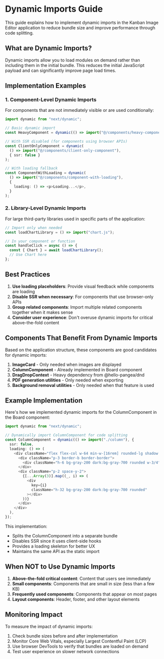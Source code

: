 # Dynamic Imports Guide

This guide explains how to implement dynamic imports in the Kanban Image Editor application to reduce bundle size and improve performance through code splitting.

## What are Dynamic Imports?

Dynamic imports allow you to load modules on demand rather than including them in the initial bundle. This reduces the initial JavaScript payload and can significantly improve page load times.

## Implementation Examples

### 1. Component-Level Dynamic Imports

For components that are not immediately visible or are used conditionally:

```typescript
import dynamic from "next/dynamic";

// Basic dynamic import
const HeavyComponent = dynamic(() => import("@/components/heavy-component"));

// With SSR disabled (for components using browser APIs)
const ClientOnlyComponent = dynamic(
  () => import("@/components/client-only-component"),
  { ssr: false }
);

// With loading fallback
const ComponentWithLoading = dynamic(
  () => import("@/components/component-with-loading"),
  {
    loading: () => <p>Loading...</p>,
  }
);
```

### 2. Library-Level Dynamic Imports

For large third-party libraries used in specific parts of the application:

```typescript
// Import only when needed
const loadChartLibrary = () => import("chart.js");

// In your component or function
const handleClick = async () => {
  const { Chart } = await loadChartLibrary();
  // Use Chart here
};
```

## Best Practices

1. **Use loading placeholders**: Provide visual feedback while components are loading
2. **Disable SSR when necessary**: For components that use browser-only APIs
3. **Group related components**: Import multiple related components together when it makes sense
4. **Consider user experience**: Don't overuse dynamic imports for critical above-the-fold content

## Components That Benefit From Dynamic Imports

Based on the application structure, these components are good candidates for dynamic imports:

1. **ImageCard** - Only needed when images are displayed
2. **ColumnComponent** - Already implemented in Board component
3. **DragDropContext** - Heavy dependency from @hello-pangea/dnd
4. **PDF generation utilities** - Only needed when exporting
5. **Background removal utilities** - Only needed when that feature is used

## Example Implementation

Here's how we implemented dynamic imports for the ColumnComponent in the Board component:

```typescript
import dynamic from "next/dynamic";

// Dynamically import ColumnComponent for code splitting
const ColumnComponent = dynamic(() => import("./column"), {
  ssr: false,
  loading: () => (
    <div className="flex flex-col w-64 min-w-[16rem] rounded-lg shadow bg-card animate-pulse">
      <div className="p-3 border-b border-border">
        <div className="h-6 bg-gray-200 dark:bg-gray-700 rounded w-3/4"></div>
      </div>
      <div className="p-2 space-y-2">
        {[...Array(3)].map((_, i) => (
          <div
            key={i}
            className="h-32 bg-gray-200 dark:bg-gray-700 rounded"
          ></div>
        ))}
      </div>
    </div>
  ),
});
```

This implementation:

- Splits the ColumnComponent into a separate bundle
- Disables SSR since it uses client-side hooks
- Provides a loading skeleton for better UX
- Maintains the same API as the static import

## When NOT to Use Dynamic Imports

1. **Above-the-fold critical content**: Content that users see immediately
2. **Small components**: Components that are small in size (less than a few KB)
3. **Frequently used components**: Components that appear on most pages
4. **Layout components**: Header, footer, and other layout elements

## Monitoring Impact

To measure the impact of dynamic imports:

1. Check bundle sizes before and after implementation
2. Monitor Core Web Vitals, especially Largest Contentful Paint (LCP)
3. Use browser DevTools to verify that bundles are loaded on demand
4. Test user experience on slower network connections
